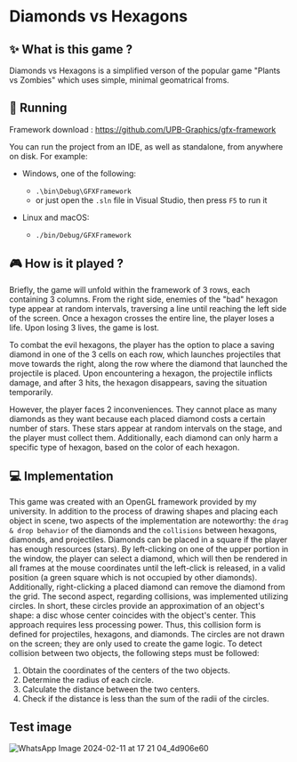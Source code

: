 # Diamonds vs Hexagons

## :sparkles: What is this game ?

Diamonds vs Hexagons is a simplified verson of the popular game "Plants vs Zombies" which uses simple, minimal geomatrical froms.



## :rocket: Running
Framework download : https://github.com/UPB-Graphics/gfx-framework

You can run the project from an IDE, as well as standalone, from anywhere on disk. For example:

-   Windows, one of the following:
    -   `.\bin\Debug\GFXFramework`
    -   or just open the `.sln` file in Visual Studio, then press `F5` to run it

-   Linux and macOS:
    -   `./bin/Debug/GFXFramework`

## :video_game: How is it played ?

Briefly, the game will unfold within the framework of 3 rows, each containing 3 columns. From the right side, enemies of the "bad" hexagon type appear at random intervals, traversing a line until reaching the left side of the screen. Once a hexagon crosses the entire line, the player loses a life. Upon losing 3 lives, the game is lost.

To combat the evil hexagons, the player has the option to place a saving diamond in one of the 3 cells on each row, which launches projectiles that move towards the right, along the row where the diamond that launched the projectile is placed. Upon encountering a hexagon, the projectile inflicts damage, and after 3 hits, the hexagon disappears, saving the situation temporarily.

However, the player faces 2 inconveniences. They cannot place as many diamonds as they want because each placed diamond costs a certain number of stars. These stars appear at random intervals on the stage, and the player must collect them. Additionally, each diamond can only harm a specific type of hexagon, based on the color of each hexagon.

## :computer: Implementation
This game was created with an OpenGL framework provided by my university. In addition to the process of drawing shapes and placing each object in scene, two aspects of the implementation are noteworthy: the `drag & drop behavior` of the diamonds and the `collisions` between hexagons, diamonds, and projectiles. Diamonds can be placed in a square if the player has enough resources (stars). By left-clicking on one of the upper portion in the window, the player can select a diamond, which will then be rendered in all frames at the mouse coordinates until the left-click is released, in a valid position (a green square which is not occupied by other diamonds). Additionally, right-clicking a placed diamond can remove the diamond from the grid. The second aspect, regarding collisions, was implemented utilizing circles. In short, these circles provide an approximation of an object's shape: a disc whose center coincides with the object's center. This approach requires less processing power. Thus, this collision form is defined for projectiles, hexagons, and diamonds. The circles are not drawn on the screen; they are only used to create the game logic. To detect collision between two objects, the following steps must be followed:
1) Obtain the coordinates of the centers of the two objects.
2) Determine the radius of each circle.
3) Calculate the distance between the two centers.
4) Check if the distance is less than the sum of the radii of the circles.

## Test image
![WhatsApp Image 2024-02-11 at 17 21 04_4d906e60](https://github.com/Dragos002/Diamonds-vs-Hexagons/assets/94574675/c300d0ab-3694-45d5-bd52-9b4de6445ab4)


